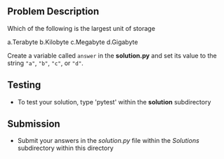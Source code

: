 
## Problem Description 
Which of the following is the largest unit of storage 

a.Terabyte
b.Kilobyte
c.Megabyte
d.Gigabyte

Create a variable called `answer` in the **solution.py** and set its value to the string `"a"`, `"b"`, `"c"`, or `"d"`.

## Testing
* To test your solution, type 'pytest' within the **solution** subdirectory

## Submission
* Submit your answers in the *solution.py* file within the *Solutions* subdirectory within this directory
